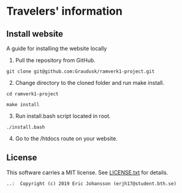 # Travelers' information


Install website
------------------------------------

A guide for installing the website locally

1. Pull the repository from GitHub.
```
git clone git@github.com:Graudusk/ramverk1-project.git
```
2. Change directory to the cloned folder and run make install.
```
cd ramverk1-project

make install
```
3. Run install.bash script located in root.
```
./install.bash
```
4. Go to the /htdocs route on your website.

License
------------------

This software carries a MIT license. See [LICENSE.txt](LICENSE.txt) for details.

```
..:  Copyright (c) 2019 Eric Johansson (erjh17@student.bth.se)
```

